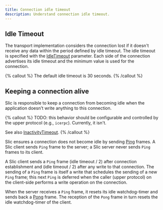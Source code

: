 ```yaml
---
title: Connection idle timeout
description: Understand connection idle timeout.
---
```


## Idle Timeout

The transport implementation considers the connection lost if it doesn't receive any data within the period defined by
idle timeout. The idle timeout is specified with the [IdleTimeout][connection-parameters] parameter. Each side of the
connection advertises its idle timeout and the minimum value is used for the connection.

{% callout %}
The default idle timeout is 30 seconds.
{% /callout %}

## Keeping a connection alive

Slic is responsible to keep a connection from becoming idle when the application doesn't write anything to this
connection.

{% callout %}
TODO: this behavior should be configurable and controlled by the upper protocol (e.g., `icerpc`). Currently, it isn't.

See also [InactivityTimeout].
{% /callout %}

Slic ensures a connection does not become idle by sending [Ping] frames. A Slic client sends `Ping` frame to the
server; a Slic server never sends `Ping` frames to its client.

A Slic client sends a `Ping` frame (idle timeout / 2) after connection establishment and (idle timeout / 2) after any
write to that connection. The sending of a `Ping` frame is itself a write that schedules the sending of a new `Ping`
frame; this next `Ping` is deferred when the caller (upper protocol) on the client-side performs a write operation on
the connection.

When the server receives a `Ping` frame, it resets its idle watchdog-timer and sends back a [Pong] frame. The reception
of the `Pong` frame in turn resets the idle watchdog-timer of the client.

[connection-parameters]: connection-establishment#connection-establishment-parameters
[Ping]: protocol-frames#ping-frame
[Pong]: protocol-frames#pong-frame
[InactivityTimeout]: https://docs.icerpc.dev/api/csharp/api/IceRpc.ConnectionOptions.html#IceRpc_ConnectionOptions_InactivityTimeout

